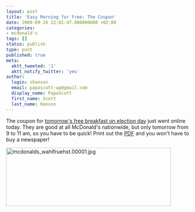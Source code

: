 ```yaml
---
layout: post
title: 'Easy Morning for Free: The Coupon'
date: 2009-09-26 22:01:47.000000000 +02:00
categories:
- mcdonald's
tags: []
status: publish
type: post
published: true
meta:
  aktt_tweeted: '1'
  aktt_notify_twitter: 'yes'
author:
  login: shanson
  email: papascott-wp@gmail.com
  display_name: PapaScott
  first_name: Scott
  last_name: Hanson
---
```

<p>The coupon for <a href="/archives/2009/09/20/easy-morning-for-free-goes-nationwide/">tomorrow's free breakfast on election day</a> just went online today. They are good at all McDonald's nationwide, but only tomorrow from 9 to 11 am, so you have to be quick! Print out the <a href="http://www.mcdonalds-nordheide.de/wordpress/wp-content/uploads/2009/09/mcdonalds_wahlfruehstueck.pdf">PDF</a> and you won't have to buy a newspaper!</p>
<p><a href="http://www.mcdonalds-nordheide.de/wordpress/wp-content/uploads/2009/09/mcdonalds_wahlfruehstueck.pdf"><img src="https://www.mcdonalds-nordheide.de/wordpress/wp-content/uploads/2009/09/mcdonalds_wahlfruehst.00001.jpg" alt="mcdonalds_wahlfruehst.00001.jpg" border="0" width="450" height="159" /></a></p>
